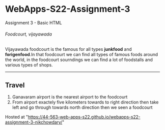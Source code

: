 # WebApps-S22-Assignment-3
Assignment 3 - Basic HTML

<h6>Foodcourt, vijayawada</h6>
<p1>Vijayawada foodcourt is the famous for all types <b>junkfood</b> and <b>forigenfood</b>.In that foodcourt we can find all types of famous foods around the world, in the foodcourt sourndings we can find a lot of foodstalls and various types of shops.</p1>

<hr>
<h2>Travel</h2>
<ol>
  <li> Ganavaram airport is the nearest airport to the foodcourt</li>  
  <li> From airport exactely five kilometers towards to right direction then take left and go through towards north direction then we seen a foodcourt  </li>
</ol>


Hosted at "https://44-563-web-apps-s22.github.io/webapps-s22-assignment-3-nikchowdary/"
